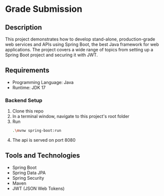 # Grade Submission

## Description

This project demonstrates how to develop stand-alone, production-grade web services and APIs using Spring Boot, the best Java framework for web applications. The project covers a wide range of topics from setting up a Spring Boot project and securing it with JWT.

## Requirements

- Programming Language: Java
- Runtime: JDK 17

### Backend Setup

1. Clone this repo 
2. In a terminal window, navigate to this project's root folder
3. Run
   ```bash   
   .\mvnw spring-boot:run
4. The api is served on port 8080 

## Tools and Technologies

- Spring Boot
- Spring Data JPA
- Spring Security
- Maven
- JWT (JSON Web Tokens)
